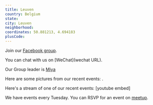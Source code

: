 ```yaml
---
title: Leuven
country: Belgium
state: 
city: Leuven
neighborhood: 
coordinates: 50.881213, 4.694183
plusCode:
---
```

Join our [Facebook group](https://www.facebook.com/groups/free.code.camp.leuven).

You can chat with us on [WeChat](wechat URL).

Our Group leader is [Miya](freecodecamp.org/miya)

Here are some pictures from our recent events:
![]().

Here's a stream of one of our recent events:
[youtube embed]

We have events every Tuesday. You can RSVP for an event on [meetup](meetupurl).
